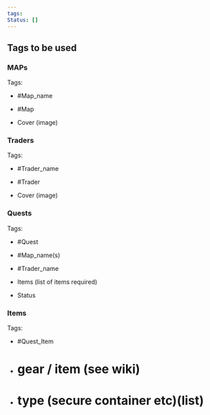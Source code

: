 ```yaml
---
tags: 
Status: []
---
```

## Tags to be used

### MAPs
Tags:
* #Map_name
* #Map 

* Cover (image)
### Traders
Tags:
* #Trader_name
* #Trader

* Cover (image)

### Quests
Tags:
* #Quest
* #Map_name(s)
* #Trader_name 

* Items (list of items required)
* Status

### Items

Tags:
* #Quest_Item
*  # gear / item (see wiki)

*  # type (secure container etc)(list)
